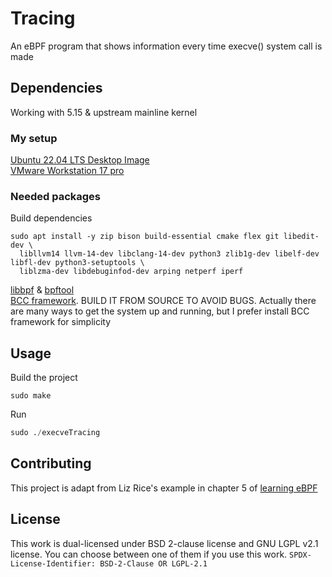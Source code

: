 # Tracing
An eBPF program that shows information every time execve() system call is made
## Dependencies
Working with 5.15 & upstream mainline kernel
### My setup
[Ubuntu 22.04 LTS Desktop Image](https://releases.ubuntu.com/jammy/)  
[VMware Workstation 17 pro](https://blogs.vmware.com/workstation/2024/05/vmware-workstation-pro-now-available-free-for-personal-use.html)  
### Needed packages
Build dependencies  
```
sudo apt install -y zip bison build-essential cmake flex git libedit-dev \
  libllvm14 llvm-14-dev libclang-14-dev python3 zlib1g-dev libelf-dev libfl-dev python3-setuptools \
  liblzma-dev libdebuginfod-dev arping netperf iperf
```
[libbpf](https://github.com/libbpf/libbpf) & [bpftool](https://github.com/libbpf/bpftool)  
[BCC framework](https://github.com/iovisor/bcc/blob/master/INSTALL.md). BUILD IT FROM SOURCE TO AVOID BUGS. Actually there are many ways to get the system up and running, but I prefer install BCC framework for simplicity

## Usage
Build the project
```
sudo make
```
Run
```python
sudo ./execveTracing
```
## Contributing
This project is adapt from Liz Rice's example in chapter 5 of [learning eBPF](https://github.com/lizrice/learning-ebpf)
## License
This work is dual-licensed under BSD 2-clause license and GNU LGPL v2.1 license.
You can choose between one of them if you use this work.
`SPDX-License-Identifier: BSD-2-Clause OR LGPL-2.1`
